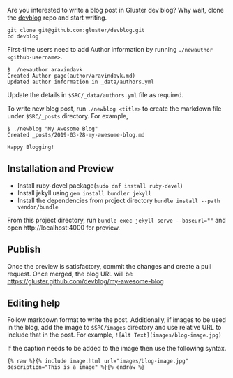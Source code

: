 
Are you interested to write a blog post in Gluster dev blog? Why wait,
clone the [devblog](https://github.com/gluster/devblog) repo and start
writing.

```
git clone git@github.com:gluster/devblog.git
cd devblog
```

First-time users need to add Author information by running
`./newauthor <github-username>`.

```
$ ./newauthor aravindavk
Created Author page(author/aravindavk.md)
Updated author information in _data/authors.yml
```

Update the details in `$SRC/_data/authors.yml` file as required.

To write new blog post, run `./newblog <title>` to create the markdown
file under `$SRC/_posts` directory. For example,

```
$ ./newblog "My Awesome Blog"
Created _posts/2019-03-28-my-awesome-blog.md

Happy Blogging!
```

## Installation and Preview

- Install ruby-devel package(`sudo dnf install ruby-devel`)
- Install jekyll using `gem install bundler jekyll`
- Install the dependencies from project directory `bundle install --path vendor/bundle`

From this project directory, run `bundle exec jekyll serve
--baseurl=""` and open http://localhost:4000 for preview.

## Publish

Once the preview is satisfactory, commit the changes and create a pull
request. Once merged, the blog URL will be
https://gluster.github.com/devblog/my-awesome-blog

## Editing help

Follow markdown format to write the post. Additionally, if images to be
used in the blog, add the image to `$SRC/images` directory and use
relative URL to include that in the post. For example, `![Alt
Text](images/blog-image.jpg)`

If the caption needs to be added to the image then use the following
syntax.

```
{% raw %}{% include image.html url="images/blog-image.jpg" description="This is a image" %}{% endraw %}
```
